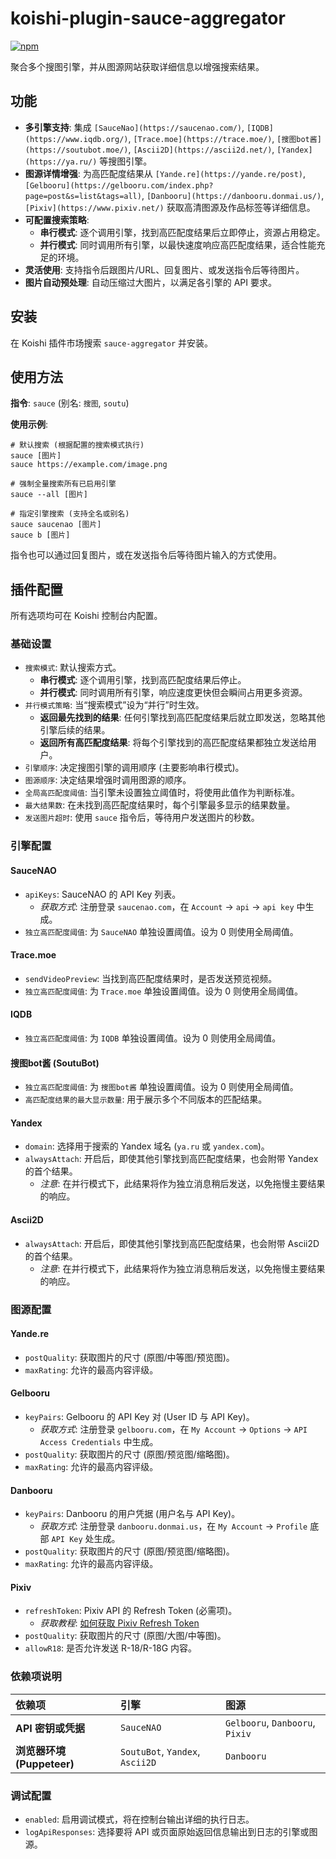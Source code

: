 # koishi-plugin-sauce-aggregator

[![npm](https://img.shields.io/npm/v/koishi-plugin-sauce-aggregator?style=flat-square)](https://www.npmjs.com/package/koishi-plugin-sauce-aggregator)

聚合多个搜图引擎，并从图源网站获取详细信息以增强搜索结果。

## 功能

- **多引擎支持**: 集成 `[SauceNao](https://saucenao.com/)`, `[IQDB](https://www.iqdb.org/)`, `[Trace.moe](https://trace.moe/)`, `[搜图bot酱](https://soutubot.moe/)`, `[Ascii2D](https://ascii2d.net/)`, `[Yandex](https://ya.ru/)` 等搜图引擎。
- **图源详情增强**: 为高匹配度结果从 `[Yande.re](https://yande.re/post)`, `[Gelbooru](https://gelbooru.com/index.php?page=post&s=list&tags=all)`, `[Danbooru](https://danbooru.donmai.us/)`, `[Pixiv](https://www.pixiv.net/)` 获取高清图源及作品标签等详细信息。
- **可配置搜索策略**:
  - **串行模式**: 逐个调用引擎，找到高匹配度结果后立即停止，资源占用稳定。
  - **并行模式**: 同时调用所有引擎，以最快速度响应高匹配度结果，适合性能充足的环境。
- **灵活使用**: 支持指令后跟图片/URL、回复图片、或发送指令后等待图片。
- **图片自动预处理**: 自动压缩过大图片，以满足各引擎的 API 要求。

## 安装

在 Koishi 插件市场搜索 `sauce-aggregator` 并安装。

## 使用方法

**指令**: `sauce` (别名: `搜图`, `soutu`)

**使用示例**:
```shell
# 默认搜索 (根据配置的搜索模式执行)
sauce [图片]
sauce https://example.com/image.png

# 强制全量搜索所有已启用引擎
sauce --all [图片]

# 指定引擎搜索 (支持全名或别名)
sauce saucenao [图片]
sauce b [图片]
```
指令也可以通过回复图片，或在发送指令后等待图片输入的方式使用。

## 插件配置

所有选项均可在 Koishi 控制台内配置。

### 基础设置

- `搜索模式`: 默认搜索方式。
  - **串行模式**: 逐个调用引擎，找到高匹配度结果后停止。
  - **并行模式**: 同时调用所有引擎，响应速度更快但会瞬间占用更多资源。
- `并行模式策略`: 当“搜索模式”设为“并行”时生效。
  - **返回最先找到的结果**: 任何引擎找到高匹配度结果后就立即发送，忽略其他引擎后续的结果。
  - **返回所有高匹配度结果**: 将每个引擎找到的高匹配度结果都独立发送给用户。
- `引擎顺序`: 决定搜图引擎的调用顺序 (主要影响串行模式)。
- `图源顺序`: 决定结果增强时调用图源的顺序。
- `全局高匹配度阈值`: 当引擎未设置独立阈值时，将使用此值作为判断标准。
- `最大结果数`: 在未找到高匹配度结果时，每个引擎最多显示的结果数量。
- `发送图片超时`: 使用 `sauce` 指令后，等待用户发送图片的秒数。

### 引擎配置

#### SauceNAO
- `apiKeys`: SauceNAO 的 API Key 列表。
  - *获取方式*: 注册登录 `saucenao.com`，在 `Account` -> `api` -> `api key` 中生成。
- `独立高匹配度阈值`: 为 `SauceNAO` 单独设置阈值。设为 0 则使用全局阈值。

#### Trace.moe
- `sendVideoPreview`: 当找到高匹配度结果时，是否发送预览视频。
- `独立高匹配度阈值`: 为 `Trace.moe` 单独设置阈值。设为 0 则使用全局阈值。

#### IQDB
- `独立高匹配度阈值`: 为 `IQDB` 单独设置阈值。设为 0 则使用全局阈值。

#### 搜图bot酱 (SoutuBot)
- `独立高匹配度阈值`: 为 `搜图bot酱` 单独设置阈值。设为 0 则使用全局阈值。
- `高匹配度结果的最大显示数量`: 用于展示多个不同版本的匹配结果。

#### Yandex
- `domain`: 选择用于搜索的 Yandex 域名 (`ya.ru` 或 `yandex.com`)。
- `alwaysAttach`: 开启后，即使其他引擎找到高匹配度结果，也会附带 Yandex 的首个结果。
  - *注意*: 在并行模式下，此结果将作为独立消息稍后发送，以免拖慢主要结果的响应。

#### Ascii2D
- `alwaysAttach`: 开启后，即使其他引擎找到高匹配度结果，也会附带 Ascii2D 的首个结果。
  - *注意*: 在并行模式下，此结果将作为独立消息稍后发送，以免拖慢主要结果的响应。

### 图源配置

#### Yande.re
- `postQuality`: 获取图片的尺寸 (原图/中等图/预览图)。
- `maxRating`: 允许的最高内容评级。

#### Gelbooru
- `keyPairs`: Gelbooru 的 API Key 对 (User ID 与 API Key)。
  - *获取方式*: 注册登录 `gelbooru.com`，在 `My Account` -> `Options` -> `API Access Credentials` 中生成。
- `postQuality`: 获取图片的尺寸 (原图/预览图/缩略图)。
- `maxRating`: 允许的最高内容评级。

#### Danbooru
- `keyPairs`: Danbooru 的用户凭据 (用户名与 API Key)。
  - *获取方式*: 注册登录 `danbooru.donmai.us`，在 `My Account` -> `Profile` 底部 `API Key` 处生成。
- `postQuality`: 获取图片的尺寸 (原图/预览图/缩略图)。
- `maxRating`: 允许的最高内容评级。

#### Pixiv
- `refreshToken`: Pixiv API 的 Refresh Token (必需项)。
  - *获取教程*: [如何获取 Pixiv Refresh Token](https://www.nanoka.top/posts/e78ef86/)
- `postQuality`: 获取图片的尺寸 (原图/大图/中等图)。
- `allowR18`: 是否允许发送 R-18/R-18G 内容。

### 依赖项说明

| 依赖项 | 引擎 | 图源 |
| :--- | :--- | :--- |
| **API 密钥或凭据** | `SauceNAO` | `Gelbooru`, `Danbooru`, `Pixiv` |
| **浏览器环境 (Puppeteer)** | `SoutuBot`, `Yandex`, `Ascii2D` | `Danbooru` |

### 调试配置

- `enabled`: 启用调试模式，将在控制台输出详细的执行日志。
- `logApiResponses`: 选择要将 API 或页面原始返回信息输出到日志的引擎或图源。